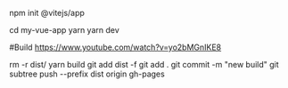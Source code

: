 npm init @vitejs/app

cd my-vue-app
yarn
yarn dev

#Build https://www.youtube.com/watch?v=yo2bMGnIKE8

rm -r dist/
yarn build
git add dist -f
git add .
git commit -m "new build"
git subtree push --prefix dist origin gh-pages

